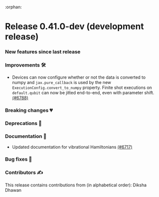 :orphan:

# Release 0.41.0-dev (development release)

<h3>New features since last release</h3>

<h3>Improvements 🛠</h3>

* Devices can now configure whether or not the data is converted to numpy and `jax.pure_callback`
  is used by the new `ExecutionConfig.convert_to_numpy` property. Finite shot executions
  on `default.qubit` can now be jitted end-to-end, even with parameter shift.
  [(#6788)](https://github.com/PennyLaneAI/pennylane/pull/6788)

<h3>Breaking changes 💔</h3>

<h3>Deprecations 👋</h3>

<h3>Documentation 📝</h3>

* Updated documentation for vibrational Hamiltonians
  [(#6717)](https://github.com/PennyLaneAI/pennylane/pull/6717)

<h3>Bug fixes 🐛</h3>

<h3>Contributors ✍️</h3>

This release contains contributions from (in alphabetical order):
Diksha Dhawan